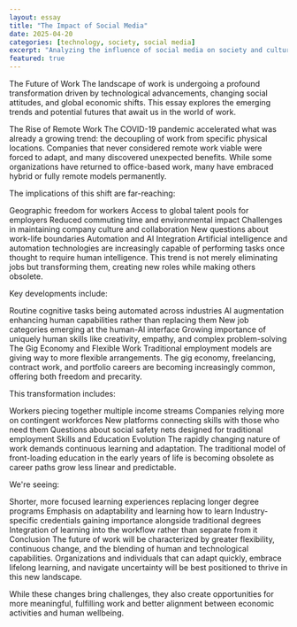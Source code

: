 ```yaml
---
layout: essay
title: "The Impact of Social Media"
date: 2025-04-20
categories: [technology, society, social media]
excerpt: "Analyzing the influence of social media on society and culture."
featured: true
---
```


The Future of Work
The landscape of work is undergoing a profound transformation driven by technological advancements, changing social attitudes, and global economic shifts. This essay explores the emerging trends and potential futures that await us in the world of work.

The Rise of Remote Work
The COVID-19 pandemic accelerated what was already a growing trend: the decoupling of work from specific physical locations. Companies that never considered remote work viable were forced to adapt, and many discovered unexpected benefits. While some organizations have returned to office-based work, many have embraced hybrid or fully remote models permanently.

The implications of this shift are far-reaching:

Geographic freedom for workers
Access to global talent pools for employers
Reduced commuting time and environmental impact
Challenges in maintaining company culture and collaboration
New questions about work-life boundaries
Automation and AI Integration
Artificial intelligence and automation technologies are increasingly capable of performing tasks once thought to require human intelligence. This trend is not merely eliminating jobs but transforming them, creating new roles while making others obsolete.

Key developments include:

Routine cognitive tasks being automated across industries
AI augmentation enhancing human capabilities rather than replacing them
New job categories emerging at the human-AI interface
Growing importance of uniquely human skills like creativity, empathy, and complex problem-solving
The Gig Economy and Flexible Work
Traditional employment models are giving way to more flexible arrangements. The gig economy, freelancing, contract work, and portfolio careers are becoming increasingly common, offering both freedom and precarity.

This transformation includes:

Workers piecing together multiple income streams
Companies relying more on contingent workforces
New platforms connecting skills with those who need them
Questions about social safety nets designed for traditional employment
Skills and Education Evolution
The rapidly changing nature of work demands continuous learning and adaptation. The traditional model of front-loading education in the early years of life is becoming obsolete as career paths grow less linear and predictable.

We're seeing:

Shorter, more focused learning experiences replacing longer degree programs
Emphasis on adaptability and learning how to learn
Industry-specific credentials gaining importance alongside traditional degrees
Integration of learning into the workflow rather than separate from it
Conclusion
The future of work will be characterized by greater flexibility, continuous change, and the blending of human and technological capabilities. Organizations and individuals that can adapt quickly, embrace lifelong learning, and navigate uncertainty will be best positioned to thrive in this new landscape.

While these changes bring challenges, they also create opportunities for more meaningful, fulfilling work and better alignment between economic activities and human wellbeing.